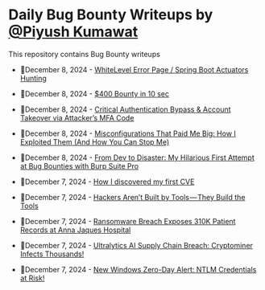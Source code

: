 # Daily Bug Bounty Writeups by [@Piyush Kumawat](https://twitter.com/piyush_supiy) 
This repository contains Bug Bounty writeups

<!-- BLOG-POST-LIST:START -->
 - 💯December 8, 2024 - [WhiteLevel Error Page / Spring Boot Actuators Hunting](https://0xshuvo.medium.com/whitelevel-error-page-spring-boot-actuators-hunting-b0290c4ccdbd?source=rss------bug_bounty-5) 

 - 💯December 8, 2024 - [$400 Bounty in 10 sec](https://systemweakness.com/400-bounty-in-10-sec-14d26c2976ec?source=rss------bug_bounty-5) 

 - 💯December 8, 2024 - [Critical Authentication Bypass &amp; Account Takeover via Attacker’s MFA Code](https://medium.com/@sharp488/critical-authentication-bypass-account-takeover-via-attackers-mfa-code-fadf36fe6e34?source=rss------bug_bounty-5) 

 - 💯December 8, 2024 - [Misconfigurations That Paid Me Big: How I Exploited Them &lpar;And How You Can Stop Me&rpar;](https://systemweakness.com/misconfigurations-that-paid-me-big-how-i-exploited-them-and-how-you-can-stop-me-788a5375aa3c?source=rss------bug_bounty-5) 

 - 💯December 8, 2024 - [From Dev to Disaster: My Hilarious First Attempt at Bug Bounties with Burp Suite Pro](https://medium.com/@zero_4583/from-dev-to-disaster-my-hilarious-first-attempt-at-bug-bounties-with-burp-suite-pro-20fddd3ad295?source=rss------bug_bounty-5) 

 - 💯December 7, 2024 - [How I discovered my first CVE](https://medium.com/@zumiyumi/how-i-discovered-my-first-cve-7b1e2987326c?source=rss------bug_bounty-5) 

 - 💯December 7, 2024 - [Hackers Aren’t Built by Tools — They Build the Tools](https://shuvonsec.medium.com/hackers-arent-built-by-tools-they-build-the-tools-6581f38dbb34?source=rss------bug_bounty-5) 

 - 💯December 7, 2024 - [Ransomware Breach Exposes 310K Patient Records at Anna Jaques Hospital](https://medium.com/@wiretor/ransomware-breach-exposes-310k-patient-records-at-anna-jaques-hospital-8548c120ad63?source=rss------bug_bounty-5) 

 - 💯December 7, 2024 - [Ultralytics AI Supply Chain Breach: Cryptominer Infects Thousands!](https://medium.com/@wiretor/ultralytics-ai-supply-chain-breach-cryptominer-infects-thousands-5a0d82d1c32e?source=rss------bug_bounty-5) 

 - 💯December 7, 2024 - [New Windows Zero-Day Alert: NTLM Credentials at Risk!](https://medium.com/@wiretor/new-windows-zero-day-alert-ntlm-credentials-at-risk-ad6256807d0c?source=rss------bug_bounty-5) 
<!-- BLOG-POST-LIST:END -->
